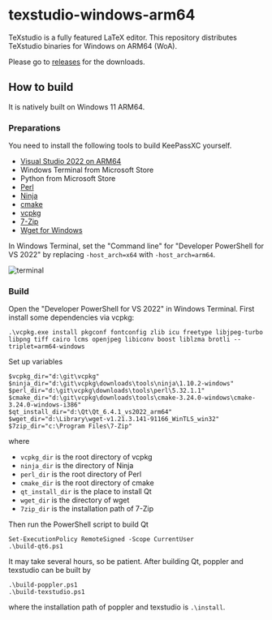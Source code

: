 # texstudio-windows-arm64
TeXstudio is a fully featured LaTeX editor. This repository distributes TeXstudio binaries for Windows on ARM64 (WoA).

Please go to [releases](https://github.com/minnyres/texstudio-windows-arm64/releases) for the downloads.

## How to build

It is natively built on Windows 11 ARM64.

### Preparations

You need to install the following tools to build KeePassXC yourself.
+ [Visual Studio 2022 on ARM64](https://devblogs.microsoft.com/visualstudio/arm64-visual-studio-is-officially-here/)
+ Windows Terminal from Microsoft Store
+ Python from Microsoft Store
+ [Perl](https://strawberryperl.com/)
+ [Ninja](https://ninja-build.org/)
+ [cmake](https://cmake.org/)
+ [vcpkg](https://vcpkg.io/en/index.html)
+ [7-Zip](https://www.7-zip.org/)
+ [Wget for Windows](https://github.com/lifenjoiner/wget-for-windows)

In Windows Terminal, set the "Command line" for "Developer PowerShell for VS 2022" by replacing `-host_arch=x64` with `-host_arch=arm64`.

![terminal](https://user-images.githubusercontent.com/40790553/204278525-3034871a-4afb-49b3-84de-5b2398ba9434.png)

### Build 

Open the "Developer PowerShell for VS 2022" in Windows Terminal. First install some dependencies via vcpkg:
```
.\vcpkg.exe install pkgconf fontconfig zlib icu freetype libjpeg-turbo libpng tiff cairo lcms openjpeg libiconv boost liblzma brotli --triplet=arm64-windows
```
Set up variables
```
$vcpkg_dir="d:\git\vcpkg"
$ninja_dir="d:\git\vcpkg\downloads\tools\ninja\1.10.2-windows"
$perl_dir="d:\git\vcpkg\downloads\tools\perl\5.32.1.1"
$cmake_dir="d:\git\vcpkg\downloads\tools\cmake-3.24.0-windows\cmake-3.24.0-windows-i386"
$qt_install_dir="d:\Qt\Qt_6.4.1_vs2022_arm64"
$wget_dir="d:\Library\wget-v1.21.3.141-91166_WinTLS_win32"
$7zip_dir="c:\Program Files\7-Zip"
```
where 
+ `vcpkg_dir` is the root directory of vcpkg 
+ `ninja_dir` is the directory of Ninja
+ `perl_dir` is the root directory of Perl
+ `cmake_dir` is the root directory of cmake
+ `qt_install_dir` is the place to install Qt
+ `wget_dir` is the directory of wget
+ `7zip_dir` is the installation path of 7-Zip

Then run the PowerShell script to build Qt
```
Set-ExecutionPolicy RemoteSigned -Scope CurrentUser
.\build-qt6.ps1
```
It may take several hours, so be patient. After building Qt, poppler and texstudio can be built by
```
.\build-poppler.ps1
.\build-texstudio.ps1
```
where the installation path of poppler and texstudio is `.\install`.
